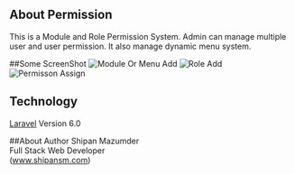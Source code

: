 
## About Permission

This is a Module and Role Permission System. Admin can manage multiple user and user permission. It also manage dynamic menu system.

##Some ScreenShot
    ![Module Or Menu Add](https://i.imgur.com/Bklz24F.png)
    ![Role Add](https://i.imgur.com/4RJKlZu.png)
    ![Permisson Assign](https://i.imgur.com/Ej0Tzvx.png)

## Technology
[Laravel](https://laravel.com)
Version 6.0

##About Author
Shipan Mazumder<br>
Full Stack Web Developer<br>
(www.shipansm.com)


